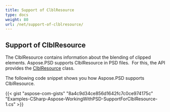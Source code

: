```yaml
---
title: Support of ClblResource
type: docs
weight: 80
url: /net/support-of-clblresource/
---
```


## **Support of ClblResource**
The ClblResource contains information about the blending of clipped elements. Aspose.PSD supports ClblResource in PSD files.  For this, the API provides the [ClblResource](https://apireference.aspose.com/net/psd/aspose.psd.fileformats.psd.layers.layerresources/clblresource) class.

The following code snippet shows you how Aspose.PSD supports ClblResource.

{{< gist "aspose-com-gists" "8a4c9d34ce856d1642fc7c0ce974175c" "Examples-CSharp-Aspose-WorkingWithPSD-SupportForClblResource-1.cs" >}}
